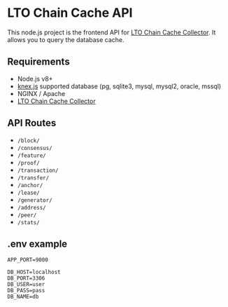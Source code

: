 # LTO Chain Cache API
This node.js project is the frontend API for [LTO Chain Cache Collector](https://github.com/fexra/lto-chain-cache-collector). It allows you to query the database cache.

## Requirements
- Node.js v8+
- [knex.js](http://knexjs.org) supported database (pg, sqlite3, mysql, mysql2, oracle, mssql)
- NGINX / Apache
- [LTO Chain Cache Collector](https://github.com/fexra/lto-chain-cache-collector)

## API Routes
- `/block/`
- `/consensus/`
- `/feature/`
- `/proof/`
- `/transaction/`
- `/transfer/`
- `/anchor/`
- `/lease/`
- `/generator/`
- `/address/`
- `/peer/`
- `/stats/`

## .env example

```
APP_PORT=9000

DB_HOST=localhost
DB_PORT=3306
DB_USER=user
DB_PASS=pass
DB_NAME=db

```